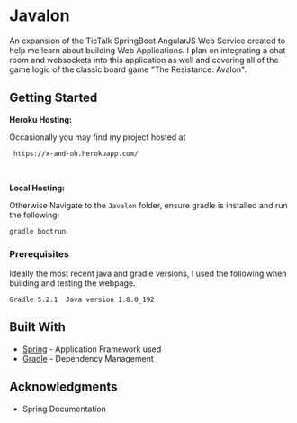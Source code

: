 # Javalon

An expansion of the TicTalk SpringBoot AngularJS Web Service created to help me learn about building
Web Applications. I plan on integrating a chat room and websockets into this application as well and covering 
all of the game logic of the classic board game "The Resistance: Avalon". 


## Getting Started

**Heroku Hosting:**

Occasionally you may find my project hosted at 
```
 https://x-and-oh.herokuapp.com/
```

<br>

**Local Hosting:** 

Otherwise Navigate to the `Javalon` folder, ensure gradle is installed and run the following: 
```
gradle bootrun
```

### Prerequisites

Ideally the most recent java and gradle versions, I used the following when building and testing the webpage.

```
Gradle 5.2.1  Java version 1.8.0_192
```

## Built With

* [Spring](https://spring.io/) - Application Framework used
* [Gradle](https://gradle.org/) - Dependency Management


## Acknowledgments 

* Spring Documentation
